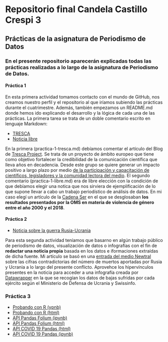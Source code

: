 # Repositorio final Candela Castillo Crespi 3
## Prácticas de la asignatura de Periodismo de Datos
### En el presente repositorio aparecerán explicadas todas las prácticas realizadas a lo largo de la asignatura de Periodismo de Datos. 
#### Práctica 1
En esta primera actividad tomamos contacto con el mundo de GitHub, nos creamos nuestro perfil y el repositorio al que iríamos subiendo las prácticas durante el cuatrimestre. Además, también empezamos un README.md donde hemos ido explicando el desarrollo y la lógica de cada una de las prácticas. 
La primera tarea se trata de un doble comentario escrito en lenguaje Markdown: 
- [TRESCA](https://github.com/candelaccrespi/periodismo-de-datos-2/blob/main/practica-1-libre.md)
- [Noticia libre](https://github.com/candelaccrespi/periodismo-de-datos-2/blob/main/practica-1-libre.md) 

En la primera (practica-1-tresca.md) debíamos comentar el artículo del Blog de [Tresca Project](https://trescaproject.eu/2021/10/07/are-social-media-harmful-yes-say-most-europeans-but-its-complicated/). Se trata de un proyecto de ámbito europeo que tiene como objetivo fortalecer la credibilidad de la comunicación científica que lleva años en decadencia. Desde este grupo se quiere generar un impacto positivo a largo plazo por medio [de la participación y capacitación de científicos, legisladores y la comunidad lectora del medio](https://trescaproject.eu/about/).
El segundo comentario (practica-1-libre.md) era de libre elección con la condición de que debíamos elegir una notica que nos sirviera de ejemplificación de lo que supone llevar a cabo un trabajo periodístico de análisis de datos. En mi caso elegí un artículo de la [Cadena Ser](https://cadenaser.com/2022/02/17/mas-de-una-cuarta-parte-de-las-mujeres-ha-sufrido-violencia-por-parte-de-su-pareja-masculina-segun-un-estudio-de-la-oms/) en el que se desglosaban **los resultados presentados por la OMS en materia de violencia de género entre el año 2000 y el 2018**. 
#### Práctica 2
- [Noticia sobre la guerra Rusia-Ucrania](https://github.com/candelaccrespi/periodismo-de-datos-2/blob/main/practica-2.md)

Para esta segunda actividad teníamos que basarno en algún trabajo público de periodismo de datos, visualización de datos o infografías con el fin de **redactar una noticia propia** basada en los datos e iformaciones extraídas de dicha fuente. Mi artículo se basó en una [entrada del medio Newtral](https://www.newtral.es/datos-guerra-cifras-contradictorias-entre-rusia-ucrania/20220307/) sobre las cifras contradictorias del número de muertos aportadas por Rusia y Ucrania a lo largo del presente conflicto.
Aprovehce los hipervínculos presentes en la noticia para acceder a una infografía creada por [Datawrapper](https://www.datawrapper.de/_/BkAc8/) en la que se recogían los datos de bajas sufridas por cada ejército según el Ministerio de Defensa de Ucrania y Swissinfo.
### Práctica 3
- [Probando con R (ypnb)](https://github.com/Pontedatos/candelaccrespi/blob/main/probando-con-r.ipynb)
- [Probando con R (html)](https://github.com/Pontedatos/candelaccrespi/blob/main/probando-con-r.html) 
- [API Pandas Folium (ipynb)](https://github.com/Pontedatos/candelaccrespi/blob/main/api-pandas-folium.ipynb)
- [API Pandas Folium (html)](https://github.com/Pontedatos/candelaccrespi/blob/main/api-pandas-folium.html)
- [API COVID 19 Pandas (html)](https://github.com/Pontedatos/candelaccrespi/blob/main/api-pandas-folium.html)
- [API COVID 19 Pandas (ipynb)](https://github.com/Pontedatos/candelaccrespi/blob/main/api-covid-pandas.ipynb)

